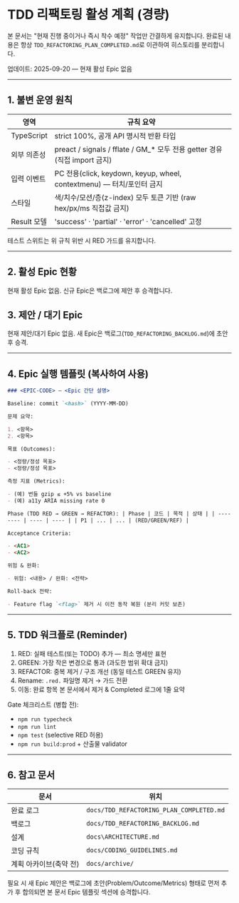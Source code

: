 # TDD 리팩토링 활성 계획 (경량)

본 문서는 "현재 진행 중이거나 즉시 착수 예정" 작업만 간결하게 유지합니다. 완료된
내용은 항상 `TDD_REFACTORING_PLAN_COMPLETED.md`로 이관하여 히스토리를
분리합니다.

업데이트: 2025-09-20 — 현재 활성 Epic 없음

---

## 1. 불변 운영 원칙

| 영역        | 규칙 요약                                                                   |
| ----------- | --------------------------------------------------------------------------- |
| TypeScript  | strict 100%, 공개 API 명시적 반환 타입                                      |
| 외부 의존성 | preact / signals / fflate / GM\_\* 모두 전용 getter 경유 (직접 import 금지) |
| 입력 이벤트 | PC 전용(click, keydown, keyup, wheel, contextmenu) — 터치/포인터 금지       |
| 스타일      | 색/치수/모션/층(z-index) 모두 토큰 기반 (raw hex/px/ms 직접값 금지)         |
| Result 모델 | 'success' · 'partial' · 'error' · 'cancelled' 고정                          |

테스트 스위트는 위 규칙 위반 시 RED 가드를 유지합니다.

---

## 2. 활성 Epic 현황

현재 활성 Epic 없음. 신규 Epic은 백로그에 제안 후 승격합니다.

## 3. 제안 / 대기 Epic

현재 제안/대기 Epic 없음. 새 Epic은 백로그(`TDD_REFACTORING_BACKLOG.md`)에 초안
후 승격.

---

## 4. Epic 실행 템플릿 (복사하여 사용)

```markdown
### <EPIC-CODE> — <Epic 간단 설명>

Baseline: commit `<hash>` (YYYY-MM-DD)

문제 요약:

1. <항목>
2. <항목>

목표 (Outcomes):

- <정량/정성 목표>
- <정량/정성 목표>

측정 지표 (Metrics):

- (예) 번들 gzip ≤ +5% vs baseline
- (예) a11y ARIA missing rate 0

Phase (TDD RED → GREEN → REFACTOR): | Phase | 코드 | 목적 | 상태 | | ----- |
---- | ---- | ---- | | P1 | ... | ... | (RED/GREEN/REF) |

Acceptance Criteria:

- <AC1>
- <AC2>

위험 & 완화:

- 위험: <내용> / 완화: <전략>

Roll-back 전략:

- Feature flag `<flag>` 제거 시 이전 동작 복원 (분리 커밋 보존)
```

---

## 5. TDD 워크플로 (Reminder)

1. RED: 실패 테스트(또는 TODO) 추가 — 최소 명세만 표현
2. GREEN: 가장 작은 변경으로 통과 (과도한 범위 확대 금지)
3. REFACTOR: 중복 제거 / 구조 개선 (동일 테스트 GREEN 유지)
4. Rename: `.red.` 파일명 제거 → 가드 전환
5. 이동: 완료 항목 본 문서에서 제거 & Completed 로그에 1줄 요약

Gate 체크리스트 (병합 전):

- `npm run typecheck`
- `npm run lint`
- `npm test` (selective RED 허용)
- `npm run build:prod` + 산출물 validator

---

## 6. 참고 문서

| 문서                   | 위치                                     |
| ---------------------- | ---------------------------------------- |
| 완료 로그              | `docs/TDD_REFACTORING_PLAN_COMPLETED.md` |
| 백로그                 | `docs/TDD_REFACTORING_BACKLOG.md`        |
| 설계                   | `docs\ARCHITECTURE.md`                   |
| 코딩 규칙              | `docs/CODING_GUIDELINES.md`              |
| 계획 아카이브(축약 전) | `docs/archive/`                          |

필요 시 새 Epic 제안은 백로그에 초안(Problem/Outcome/Metrics) 형태로 먼저 추가
후 합의되면 본 문서 Epic 템플릿 섹션에 승격합니다.
